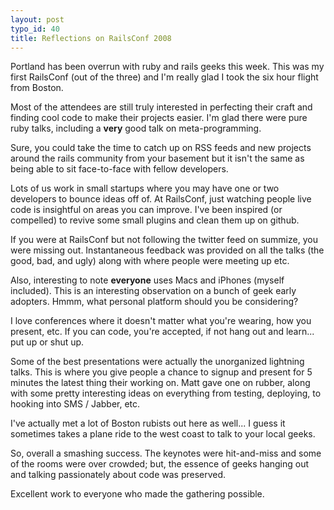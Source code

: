 ```yaml
--- 
layout: post
typo_id: 40
title: Reflections on RailsConf 2008
---
```

Portland has been overrun with ruby and rails geeks this week. This was my first RailsConf (out of the three) and I'm really glad I took the six hour flight from Boston.

Most of the attendees are still truly interested in perfecting their craft and finding cool code to make their projects easier. I'm glad there were pure ruby talks, including a **very** good talk on meta-programming.

Sure, you could take the time to catch up on RSS feeds and new projects around the rails community from your basement but it isn't the same as being able to sit face-to-face with fellow developers. 

Lots of us work in small startups where you may have one or two developers to bounce ideas off of. At RailsConf, just watching people live code is insightful on areas you can improve. I've been inspired (or compelled) to revive some small plugins and clean them up on github.

If you were at RailsConf but not following the twitter feed on summize, you were missing out. Instantaneous feedback was provided on all the talks (the good, bad, and ugly) along with where people were meeting up etc.

Also, interesting to note **everyone** uses Macs and iPhones (myself included). This is an interesting observation on a bunch of geek early adopters. Hmmm, what personal platform should you be considering?

I love conferences where it doesn't matter what you're wearing, how you present, etc. If you can code, you're accepted, if not hang out and learn... put up or shut up.

Some of the best presentations were actually the unorganized lightning talks. This is where you give people a chance to signup and present for 5 minutes the latest thing their working on. Matt gave one on rubber, along with some pretty interesting ideas on everything from testing, deploying, to hooking into SMS / Jabber, etc.

I've actually met a lot of Boston rubists out here as well... I guess it sometimes takes a plane ride to the west coast to talk to your local geeks.

So, overall a smashing success. The keynotes were hit-and-miss and some of the rooms were over crowded; but, the essence of geeks hanging out and talking passionately about code was preserved.

Excellent work to everyone who made the gathering possible.
